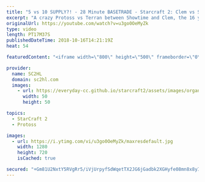 ```yaml
---
title: "5 vs 10 SUPPLY?! - 28 Minute BASETRADE - Starcraft 2: Clem vs Showtime"
excerpt: "A crazy Protoss vs Terran between Showtime and Clem, the 16 year old Starcraft 2 pro. Who will win the Basetrade?   ► Find the WCS Valencia Vods here: https://www.youtube.com/user/WCSStarCraft ► http://bit.ly/SC2HLsubscribe - SUBSCRIBE to SC2HL!    Thank you for watching our videos! Subscribe for more"
originalUrl: https://youtube.com/watch?v=u3go0OeMyZk
type: video
length: PT17M37S
publishedDateTime: 2018-10-16T14:21:19Z
heat: 54

featuredContent: "<iframe width=\"800\" height=\"500\" frameborder=\"0\" src=\"https://www.youtube.com/embed/u3go0OeMyZk\" allow=\"accelerometer; autoplay; encrypted-media; gyroscope; picture-in-picture\" allowfullscreen></iframe>"

provider:
  name: SC2HL
  domain: sc2hl.com
  images:
    - url: https://everyday-cc.github.io/starcraft2/assets/images/organizations/sc2hl.com-50x50.jpg
      width: 50
      height: 50

topics:
  - StarCraft 2
  - Protoss

images:
  - url: https://i.ytimg.com/vi/u3go0OeMyZk/maxresdefault.jpg
    width: 1280
    height: 720
    isCached: true

secured: "+Gm81U2NxtY5RVgRr5/iVjUrpyfSdWqetTX2JG6jGadbk2XGHyfe08mn8x8yIAcrLHxGQYYIcFmQCAsCPPgyMRHkfdOnsmkiYzQr5xQqIimOr2d5e6aqZsjB9MPw43EiWBVptiUzorq1/vSETdaMqw8i8BSlUeElSeiZvYSrwoMB5dllCUZSGQUMZloiVuAKfGZJoAg/iKxcAZ4WVM7bdHTsUrrwfUiOwUpwnFL1tN3Sicgo68JVEcjQ0PsSWqB9n9yki7+jyX/ptKGWO9aWbHo0qtEf8A3M6+j1tXzbXgtqVWDS3NCa8RKoUXFAiDXyzjPDLPmEvEdvFiJNju27ySr1BEaQPUo50GYoUmT0x2lY06L/EuFAD0WieNrW6BdE0ntT5nP8eDNom/R0oOonkcQvJpwaLMf+agJwGUrFXLY4Dod/oi1h0cYZovn9DcH3;ppeEnzZm7u8gg7TS/pi7Xw=="
---
```



